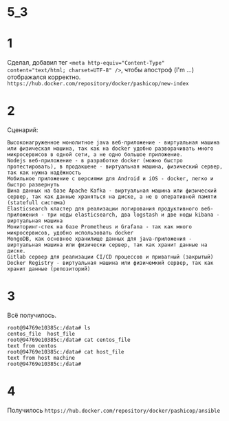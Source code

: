 # 5_3
# 1
Сделал, добавил тег `<meta http-equiv="Content-Type" content="text/html; charset=UTF-8" />`, чтобы апостроф (I'm ...) отображался корректно.
`https://hub.docker.com/repository/docker/pashicop/new-index`

# 2

Сценарий:

    Высоконагруженное монолитное java веб-приложение - виртуальная машина или физическая машина, так как на docker удобно разворачивать много микросервисов в одной сети, а не одно большое приложение. 
    Nodejs веб-приложение - в разработке docker (можно быстро протестировать), в продакшене - виртуальная машина, физический сервер, так как нужна надёжность
    Мобильное приложение c версиями для Android и iOS - docker, легко и быстро развернуть
    Шина данных на базе Apache Kafka - виртуальная машина или физический сервер, так как данные храняться на диске, а не в оперативной памяти (statefull система)
    Elasticsearch кластер для реализации логирования продуктивного веб-приложения - три ноды elasticsearch, два logstash и две ноды kibana - виртуальная машина
    Мониторинг-стек на базе Prometheus и Grafana - так как много микросервисов, удобно использовать docker
    MongoDB, как основное хранилище данных для java-приложения - виртуальная машина или физически сервер, так как хранит данные на диске.
    Gitlab сервер для реализации CI/CD процессов и приватный (закрытый) Docker Registry - виртуальная машина или физичемкий сервер, так как хранит данные (репозиторий)

# 3
Всё получилось.
```
root@94769e10385c:/data# ls
centos_file  host_file
root@94769e10385c:/data# cat centos_file 
text from centos
root@94769e10385c:/data# cat host_file 
text from host machine
root@94769e10385c:/data# 
```
# 4
Получилось
`https://hub.docker.com/repository/docker/pashicop/ansible`
